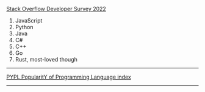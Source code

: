 [Stack Overflow Developer Survey 2022](https://survey.stackoverflow.co/2022/)

1. JavaScript
2. Python
3. Java
4. C#
5. C++
6. Go
7. Rust, most-loved though
___

[PYPL PopularitY of Programming Language index](https://pypl.github.io/PYPL.html)
___
